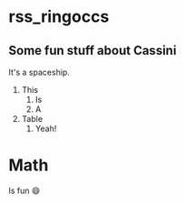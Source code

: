 # rss_ringoccs

## Some fun stuff about Cassini

It's a spaceship.

1. This
   1. Is
   1. A
1. Table
   1. Yeah!

# Math
Is fun :smile:
